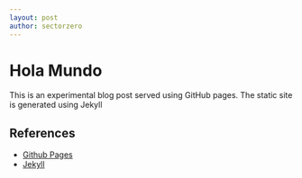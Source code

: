 ```yaml
---
layout: post
author: sectorzero
---
```


# Hola Mundo

This is an experimental blog post served using GitHub pages. The static site is generated using Jekyll

## References
* [Github Pages](https://help.github.com/en/github/working-with-github-pages/creating-a-github-pages-site-with-jekyll)
* [Jekyll](https://jekyllrb.com/docs/step-by-step/08-blogging/)